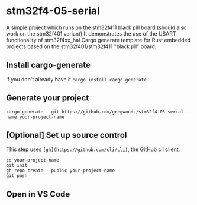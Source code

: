 # stm32f4-05-serial

A simple project which runs on the stm32f411 black pill board (should also work on the stm32f401 variant)
It demonstrates the use of the USART functionality of stm32f4xx_hal
Cargo generate template for Rust embedded projects based on the stm32f401/stm32f411 "black pil" board.

## Install cargo-generate
if you don't already have it
```cargo install cargo-generate```

## Generate your project
```
cargo generate --git https://github.com/gregwoods/stm32f4-05-serial --name your-project-name
```

## [Optional] Set up source control
This step uses ```[gh](https://github.com/cli/cli)```, the GitHub cli client.
```
cd your-project-name
git init
gh repo create --public your-project-name
git push
```

## Open in VS Code
